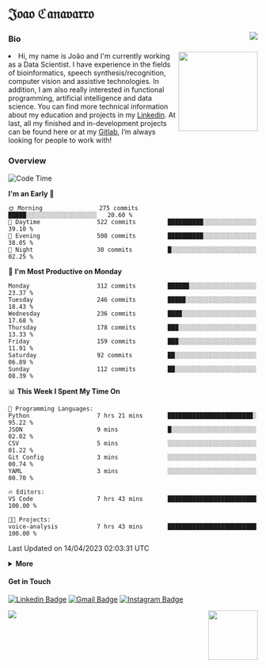 <h1 align="start">𝔍𝔬𝔞𝔬 ℭ𝔞𝔫𝔞𝔳𝔞𝔯𝔯𝔬</h1>
<img src="https://komarev.com/ghpvc/?username=jvcanavarro" align="right">


### Bio 
<img src="./aot.gif" align="right" height="160">
<li>
Hi, my name is João and I'm currently working as a Data Scientist. I have experience in the fields of bioinformatics, speech synthesis/recognition, computer vision and assistive technologies. In addition, I am also really interested in functional programming, artificial intelligence and data science. You can find more technical information about my education and projects in my <a href="https://www.linkedin.com/in/jvcanavarro/">Linkedin</a>. At last, all my finished and in-development projects can be found here or at my <a href="https://gitlab.com/jvcanavarro">Gitlab</a>, I’m always looking for people to work with!
</li>

### Overview


<!--START_SECTION:waka-->
![Code Time](http://img.shields.io/badge/Code%20Time-764%20hrs%2025%20mins-blue)

**I'm an Early 🐤** 

```text
🌞 Morning                275 commits         █████░░░░░░░░░░░░░░░░░░░░   20.60 % 
🌆 Daytime                522 commits         ██████████░░░░░░░░░░░░░░░   39.10 % 
🌃 Evening                508 commits         ██████████░░░░░░░░░░░░░░░   38.05 % 
🌙 Night                  30 commits          █░░░░░░░░░░░░░░░░░░░░░░░░   02.25 % 
```
📅 **I'm Most Productive on Monday** 

```text
Monday                   312 commits         ██████░░░░░░░░░░░░░░░░░░░   23.37 % 
Tuesday                  246 commits         █████░░░░░░░░░░░░░░░░░░░░   18.43 % 
Wednesday                236 commits         ████░░░░░░░░░░░░░░░░░░░░░   17.68 % 
Thursday                 178 commits         ███░░░░░░░░░░░░░░░░░░░░░░   13.33 % 
Friday                   159 commits         ███░░░░░░░░░░░░░░░░░░░░░░   11.91 % 
Saturday                 92 commits          ██░░░░░░░░░░░░░░░░░░░░░░░   06.89 % 
Sunday                   112 commits         ██░░░░░░░░░░░░░░░░░░░░░░░   08.39 % 
```


📊 **This Week I Spent My Time On** 

```text
💬 Programming Languages: 
Python                   7 hrs 21 mins       ████████████████████████░   95.22 % 
JSON                     9 mins              █░░░░░░░░░░░░░░░░░░░░░░░░   02.02 % 
CSV                      5 mins              ░░░░░░░░░░░░░░░░░░░░░░░░░   01.22 % 
Git Config               3 mins              ░░░░░░░░░░░░░░░░░░░░░░░░░   00.74 % 
YAML                     3 mins              ░░░░░░░░░░░░░░░░░░░░░░░░░   00.70 % 

🔥 Editors: 
VS Code                  7 hrs 43 mins       █████████████████████████   100.00 % 

🐱‍💻 Projects: 
voice-analysis           7 hrs 43 mins       █████████████████████████   100.00 % 
```


 Last Updated on 14/04/2023 02:03:31 UTC
<!--END_SECTION:waka-->

<details>
  <summary><b>More</b></summary>
<p align="center">
<img align="center" src="https://github-readme-stats.vercel.app/api?username=jvcanavarro&show_icons=true&line_height=21&theme=default&hide_border=true" alt="Cana's Github Stats" />
<img align="center" src="https://github-readme-stats.vercel.app/api/top-langs/?username=jvcanavarro&theme=default&line_height=27&layout=compact&hide_border=true&hide=PostScript,PHP,HTML,Jupyter%20Notebook,Lua&langs_count=10" />
</p>
</details>

#### Get in Touch
[![Linkedin Badge](https://img.shields.io/badge/-LinkedIn-0e76a8?style=flat&logo=Linkedin&logoColor=white&link=https://www.linkedin.com/in/jvcanavarro/)](https://www.linkedin.com/in/jvcanavarro)
[![Gmail Badge](https://img.shields.io/badge/-Gmail-d14836?style=flat&logo=Gmail&logoColor=white&link=mailto:jvcanavarro@gmail.com)](mailto:jvcanavarro@gmail.com)
[![Instagram Badge](https://img.shields.io/badge/-Instagram-ff69b4?style=flat&logo=Instagram&logoColor=white&link=https://instagram.com/jlim_slam/)](https://instagram.com/jvcanavarro)

<!--[![Spotify Badge](https://img.shields.io/badge/-Spotify-success?style=flat&logo=Spotify&logoColor=white&link=https://open.spotify.com/user/jvcanavarro)](https://open.spotify.com/user/jvcanavarro)
[![Telegram Badge](https://img.shields.io/badge/-Telegram-0088cc?style=flat&logo=Telegram&logoColor=white)](https://t.me/jvcanavarro)
[![Steam Badge](https://img.shields.io/badge/-Steam-lightgrey?style=flat&logo=Steam&logoColor=white&link=https://steamcommunity.com/id/octjinn/)](https://steamcommunity.com/id/octjinn/)-->


<p>
  <a href="https://count.getloli.com/"><img src="https://count.getloli.com/get/@index?theme=rule34"></a>
  <img src="https://data.whicdn.com/images/188174384/original.gif" align="right" height = "100">
</p>
